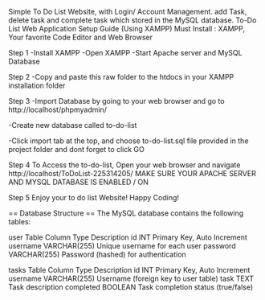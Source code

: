 Simple To Do List Website, with Login/ Account Management. add Task, delete task and complete task which stored in the MySQL database.
To-Do List Web Application Setup Guide (Using XAMPP)
Must Install : XAMPP, Your favorite Code Editor and Web Browser

Step 1
-Install XAMPP
-Open XAMPP
-Start Apache server and MySQL Database

Step 2
-Copy and paste this raw folder to the htdocs in your XAMPP installation folder

Step 3
-Import Database by going to your web browser and go to
    http://localhost/phpmyadmin/

-Create new database called 
    to-do-list

-Click import tab at the top, and choose to-do-list.sql file
provided in the project folder and dont forget to click GO

Step 4
To Access the to-do-list, Open your web browser and navigate 
    http://localhost/ToDoList-225314205/
MAKE SURE YOUR APACHE SERVER AND MYSQL DATABASE IS ENABLED / ON

Step 5
Enjoy your to do list Website! Happy Coding!


==  Database Structure ==
The MySQL database contains the following tables:

user Table
Column	    Type	        Description
id	        INT	            Primary Key, Auto Increment
username	VARCHAR(255)	Unique username for each user
password	VARCHAR(255)	Password (hashed) for authentication

tasks Table
Column	    Type	        Description
id	        INT	            Primary Key, Auto Increment
username	VARCHAR(255)	Username (foreign key to user table)
task	    TEXT	        Task description
completed	BOOLEAN	        Task completion status (true/false)
